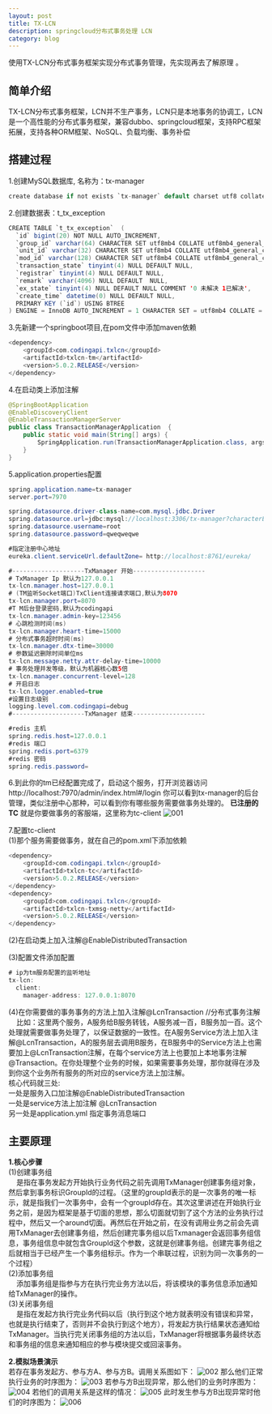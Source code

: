 ```yaml
---
layout: post
title: TX-LCN
description: springcloud分布式事务处理 LCN
category: blog
---
```


使用TX-LCN分布式事务框架实现分布式事务管理，先实现再去了解原理 。

简单介绍
-
TX-LCN分布式事务框架，LCN并不生产事务，LCN只是本地事务的协调工，LCN是一个高性能的分布式事务框架，兼容dubbo、springcloud框架，支持RPC框架拓展，支持各种ORM框架、NoSQL、负载均衡、事务补偿

搭建过程
-
1.创建MySQL数据库, 名称为：tx-manager
```java
create database if not exists `tx-manager` default charset utf8 collate utf8_general_ci;
```

2.创建数据表：t_tx_exception
```java
CREATE TABLE `t_tx_exception`  (
  `id` bigint(20) NOT NULL AUTO_INCREMENT,
  `group_id` varchar(64) CHARACTER SET utf8mb4 COLLATE utf8mb4_general_ci NULL DEFAULT NULL,
  `unit_id` varchar(32) CHARACTER SET utf8mb4 COLLATE utf8mb4_general_ci NULL DEFAULT NULL,
  `mod_id` varchar(128) CHARACTER SET utf8mb4 COLLATE utf8mb4_general_ci NULL DEFAULT NULL,
  `transaction_state` tinyint(4) NULL DEFAULT NULL,
  `registrar` tinyint(4) NULL DEFAULT NULL,
  `remark` varchar(4096) NULL DEFAULT  NULL,
  `ex_state` tinyint(4) NULL DEFAULT NULL COMMENT '0 未解决 1已解决',
  `create_time` datetime(0) NULL DEFAULT NULL,
  PRIMARY KEY (`id`) USING BTREE
) ENGINE = InnoDB AUTO_INCREMENT = 1 CHARACTER SET = utf8mb4 COLLATE = utf8mb4_general_ci ROW_FORMAT = Dynamic;
```

3.先新建一个springboot项目,在pom文件中添加maven依赖
```java
<dependency>
    <groupId>com.codingapi.txlcn</groupId>
    <artifactId>txlcn-tm</artifactId>
    <version>5.0.2.RELEASE</version>
</dependency>
```

4.在启动类上添加注解
```java
@SpringBootApplication
@EnableDiscoveryClient
@EnableTransactionManagerServer
public class TransactionManagerApplication  {
    public static void main(String[] args) {
        SpringApplication.run(TransactionManagerApplication.class, args);
    }
}
```

5.application.properties配置
```java
spring.application.name=tx-manager
server.port=7970

spring.datasource.driver-class-name=com.mysql.jdbc.Driver
spring.datasource.url=jdbc:mysql://localhost:3306/tx-manager?characterEncoding=UTF-8
spring.datasource.username=root
spring.datasource.password=qweqweqwe

#指定注册中心地址
eureka.client.serviceUrl.defaultZone= http://localhost:8761/eureka/

#--------------------TxManager 开始--------------------
# TxManager Ip 默认为127.0.0.1
tx-lcn.manager.host=127.0.0.1
# (TM监听Socket端口)TxClient连接请求端口,默认为8070
tx-lcn.manager.port=8070
#T M后台登录密码,默认为codingapi
tx-lcn.manager.admin-key=123456
# 心跳检测时间(ms)
tx-lcn.manager.heart-time=15000
# 分布式事务超时时间(ms)
tx-lcn.manager.dtx-time=30000
# 参数延迟删除时间单位ms
tx-lcn.message.netty.attr-delay-time=10000
# 事务处理并发等级，默认为机器核心数5倍
tx-lcn.manager.concurrent-level=128
# 开启日志
tx-lcn.logger.enabled=true
#设置日志级别
logging.level.com.codingapi=debug
#--------------------TxManager 结束--------------------

#redis 主机
spring.redis.host=127.0.0.1
#redis 端口
spring.redis.port=6379
#redis 密码
spring.redis.password=
```

6.到此你的tm已经配置完成了，启动这个服务，打开浏览器访问http://localhost:7970/admin/index.html#/login
你可以看到tx-manager的后台管理，类似注册中心那种，可以看到你有哪些服务需要做事务处理的。
<b>已注册的TC</b> 就是你要做事务的客服端，这里称为tc-client
![001](/images/TX-LCN/001.png)

7.配置tc-client<br>
(1)那个服务需要做事务，就在自己的pom.xml下添加依赖
```java
<dependency>
    <groupId>com.codingapi.txlcn</groupId>
    <artifactId>txlcn-tc</artifactId>
    <version>5.0.2.RELEASE</version>
</dependency>
<dependency>
    <groupId>com.codingapi.txlcn</groupId>
    <artifactId>txlcn-txmsg-netty</artifactId>
    <version>5.0.2.RELEASE</version>
</dependency>
```
(2)在启动类上加入注解@EnableDistributedTransaction<br>

(3)配置文件添加配置
```java
# ip为tm服务配置的监听地址
tx-lcn:
  client:
    manager-address: 127.0.0.1:8070
```

(4)在你需要做的事务事务的方法上加入注解@LcnTransaction //分布式事务注解<br>
&nbsp;&nbsp;&nbsp;&nbsp;比如：这里两个服务，A服务给B服务转钱，A服务减一百，B服务加一百。这个处理就需要做事务处理了，以保证数据的一致性。在A服务Service方法上加入注解@LcnTransaction，A的服务层去调用B服务，在B服务中的Service方法上也需要加上@LcnTransaction注解，在每个service方法上也要加上本地事务注解@Transaction。在你处理整个业务的时候，如果需要事务处理，那你就得在涉及到你这个业务所有服务的所对应的service方法上加注解。<br>
核心代码就三处:<br>
一处是服务入口加注解@EnableDistributedTransaction<br>
一处是service方法上加注解 @LcnTransaction<br>
另一处是application.yml 指定事务消息端口<br>

主要原理
-
<b>1.核心步骤</b><br>
(1)创建事务组<br>
&nbsp;&nbsp;&nbsp;&nbsp;是指在事务发起方开始执行业务代码之前先调用TxManager创建事务组对象，然后拿到事务标识GroupId的过程。（这里的groupId表示的是一次事务的唯一标示，就是指我们一次事务中，会有一个groupId存在。其次这里讲述在开始执行业务之前，是因为框架是基于切面的思想，那么切面就切到了这个方法的业务执行过程中，然后又一个around切面。再然后在开始之前，在没有调用业务之前会先调用TxManager去创建事务组，然后创建完事务组以后Txmanager会返回事务组信息，事务组信息中就包含GroupId这个参数，这就是创建事务组。创建完事务组之后就相当于已经产生一个事务组标示。作为一个串联过程，识别为同一次事务的一个过程）<br>
(2)添加事务组<br>
&nbsp;&nbsp;&nbsp;&nbsp;添加事务组是指参与方在执行完业务方法以后，将该模块的事务信息添加通知给TxManager的操作。<br>
(3)关闭事务组<br>
&nbsp;&nbsp;&nbsp;&nbsp;是指在发起方执行完业务代码以后（执行到这个地方就表明没有错误和异常，也就是执行结束了，否则并不会执行到这个地方），将发起方执行结果状态通知给TxManager。当执行完关闭事务组的方法以后，TxManager将根据事务最终状态和事务组的信息来通知相应的参与模块提交或回滚事务。

<b>2.模拟场景演示</b><br>
若存在事务发起方、参与方A、参与方B。调用关系图如下：
![002](/images/TX-LCN/002.png)
那么他们正常执行业务的时序图为：
![003](/images/TX-LCN/003.png)
若参与方B出现异常，那么他们的业务时序图为：
![004](/images/TX-LCN/004.png)
若他们的调用关系是这样的情况：
![005](/images/TX-LCN/005.png)
此时发生参与方B出现异常时他们的时序图为：
![006](/images/TX-LCN/006.png)

